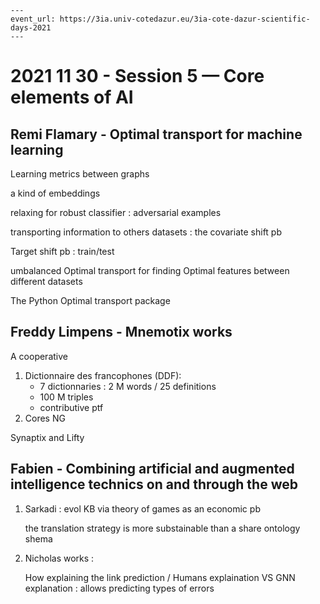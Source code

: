 ```
---
event_url: https://3ia.univ-cotedazur.eu/3ia-cote-dazur-scientific-days-2021
---
```

# 2021 11 30 -  Session 5 — Core elements of AI

## Remi Flamary - Optimal transport for machine learning

Learning metrics between graphs

a kind of embeddings

relaxing for robust classifier : adversarial examples

transporting information to others datasets : the covariate shift pb

Target shift pb : train/test 

umbalanced Optimal transport for finding Optimal features between different datasets

The Python Optimal transport package

## Freddy Limpens - Mnemotix works

A cooperative

1. Dictionnaire des francophones (DDF):
   * 7 dictionnaries : 2 M words / 25 definitions
   * 100 M triples
   * contributive ptf
2. Cores NG

Synaptix and Lifty

## Fabien - Combining artificial and augmented intelligence technics on and through the web

1. Sarkadi : evol KB via theory of games as an economic pb

   the translation strategy is more substainable than a share ontology shema

2. Nicholas works :

   How explaining the link prediction / Humans explaination VS GNN explanation : allows predicting types of errors
